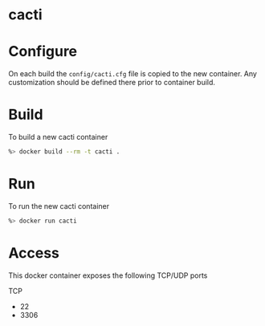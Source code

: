 cacti
================

# Configure
On each build the `config/cacti.cfg` file 
is copied to the new container. Any customization
should be defined there prior to container build.

# Build
To build a new cacti container

```sh
%> docker build --rm -t cacti .
```

# Run
To run the new cacti container

```sh
%> docker run cacti
```

# Access
This docker container exposes the following TCP/UDP ports

TCP
* 22
* 3306
